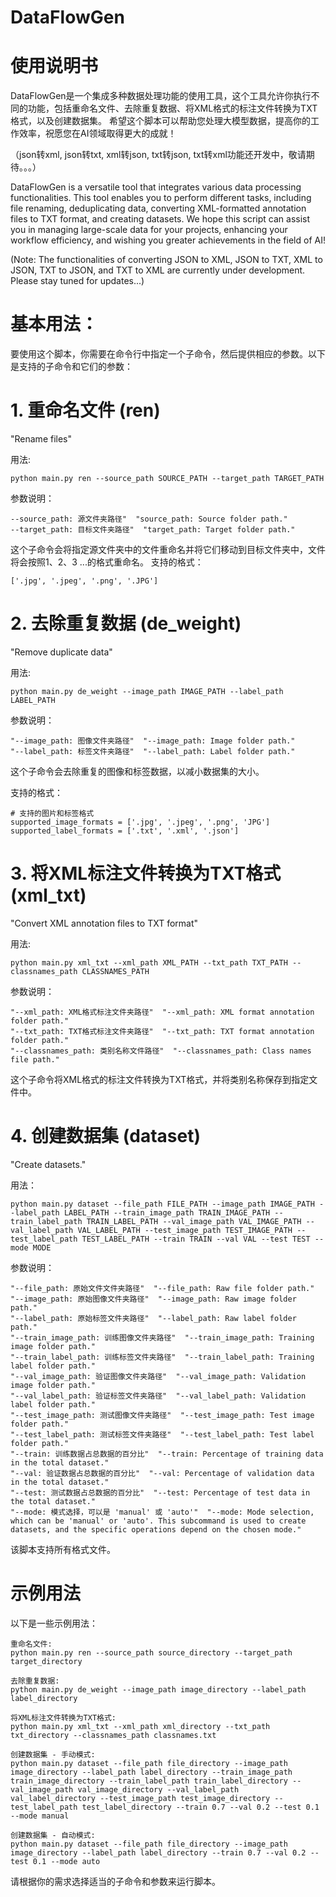 # DataFlowGen
# 使用说明书
DataFlowGen是一个集成多种数据处理功能的使用工具，这个工具允许你执行不同的功能，包括重命名文件、去除重复数据、将XML格式的标注文件转换为TXT格式，以及创建数据集。
希望这个脚本可以帮助您处理大模型数据，提高你的工作效率，祝愿您在AI领域取得更大的成就！

（json转xml, json转txt, xml转json, txt转json, txt转xml功能还开发中，敬请期待。。。）

DataFlowGen is a versatile tool that integrates various data processing functionalities. This tool enables you to perform different tasks, including file renaming, deduplicating data, converting XML-formatted annotation files to TXT format, and creating datasets. We hope this script can assist you in managing large-scale data for your projects, enhancing your workflow efficiency, and wishing you greater achievements in the field of AI!

(Note: The functionalities of converting JSON to XML, JSON to TXT, XML to JSON, TXT to JSON, and TXT to XML are currently under development. Please stay tuned for updates...)

# 基本用法：
要使用这个脚本，你需要在命令行中指定一个子命令，然后提供相应的参数。以下是支持的子命令和它们的参数：

# 1. 重命名文件 (ren)
"Rename files"

用法: 
```
python main.py ren --source_path SOURCE_PATH --target_path TARGET_PATH
```
参数说明：
```
--source_path: 源文件夹路径"  "source_path: Source folder path."
--target_path: 目标文件夹路径"  "target_path: Target folder path."
```
这个子命令会将指定源文件夹中的文件重命名并将它们移动到目标文件夹中，文件将会按照1、2、3 ...的格式重命名。
支持的格式：
```
['.jpg', '.jpeg', '.png', '.JPG']
```


# 2. 去除重复数据 (de_weight)
"Remove duplicate data"

用法:
```
python main.py de_weight --image_path IMAGE_PATH --label_path LABEL_PATH
```
参数说明：
```
"--image_path: 图像文件夹路径"  "--image_path: Image folder path."
"--label_path: 标签文件夹路径"  "--label_path: Label folder path."
```
这个子命令会去除重复的图像和标签数据，以减小数据集的大小。

支持的格式：
```
# 支持的图片和标签格式
supported_image_formats = ['.jpg', '.jpeg', '.png', 'JPG']
supported_label_formats = ['.txt', '.xml', '.json']
```

# 3. 将XML标注文件转换为TXT格式 (xml_txt)
"Convert XML annotation files to TXT format"

用法:
```
python main.py xml_txt --xml_path XML_PATH --txt_path TXT_PATH --classnames_path CLASSNAMES_PATH
```
参数说明：
```
"--xml_path: XML格式标注文件夹路径"  "--xml_path: XML format annotation folder path."
"--txt_path: TXT格式标注文件夹路径"  "--txt_path: TXT format annotation folder path."
"--classnames_path: 类别名称文件路径"  "--classnames_path: Class names file path."
```
这个子命令将XML格式的标注文件转换为TXT格式，并将类别名称保存到指定文件中。


# 4. 创建数据集 (dataset)
"Create datasets."

用法：
```
python main.py dataset --file_path FILE_PATH --image_path IMAGE_PATH --label_path LABEL_PATH --train_image_path TRAIN_IMAGE_PATH --train_label_path TRAIN_LABEL_PATH --val_image_path VAL_IMAGE_PATH --val_label_path VAL_LABEL_PATH --test_image_path TEST_IMAGE_PATH --test_label_path TEST_LABEL_PATH --train TRAIN --val VAL --test TEST --mode MODE
```
参数说明：
```
"--file_path: 原始文件文件夹路径"  "--file_path: Raw file folder path."
"--image_path: 原始图像文件夹路径"  "--image_path: Raw image folder path."
"--label_path: 原始标签文件夹路径"  "--label_path: Raw label folder path."
"--train_image_path: 训练图像文件夹路径"  "--train_image_path: Training image folder path."
"--train_label_path: 训练标签文件夹路径"  "--train_label_path: Training label folder path."
"--val_image_path: 验证图像文件夹路径"  "--val_image_path: Validation image folder path."
"--val_label_path: 验证标签文件夹路径"  "--val_label_path: Validation label folder path."
"--test_image_path: 测试图像文件夹路径"  "--test_image_path: Test image folder path."
"--test_label_path: 测试标签文件夹路径"  "--test_label_path: Test label folder path."
"--train: 训练数据占总数据的百分比"  "--train: Percentage of training data in the total dataset."
"--val: 验证数据占总数据的百分比"  "--val: Percentage of validation data in the total dataset."
"--test: 测试数据占总数据的百分比"  "--test: Percentage of test data in the total dataset."
"--mode: 模式选择，可以是 'manual' 或 'auto'"  "--mode: Mode selection, which can be 'manual' or 'auto'. This subcommand is used to create datasets, and the specific operations depend on the chosen mode."
```
该脚本支持所有格式文件。

# 示例用法

以下是一些示例用法：
```
重命名文件:
python main.py ren --source_path source_directory --target_path target_directory

去除重复数据:
python main.py de_weight --image_path image_directory --label_path label_directory

将XML标注文件转换为TXT格式:
python main.py xml_txt --xml_path xml_directory --txt_path txt_directory --classnames_path classnames.txt

创建数据集 - 手动模式:
python main.py dataset --file_path file_directory --image_path image_directory --label_path label_directory --train_image_path train_image_directory --train_label_path train_label_directory --val_image_path val_image_directory --val_label_path val_label_directory --test_image_path test_image_directory --test_label_path test_label_directory --train 0.7 --val 0.2 --test 0.1 --mode manual

创建数据集 - 自动模式:
python main.py dataset --file_path file_directory --image_path image_directory --label_path label_directory --train 0.7 --val 0.2 --test 0.1 --mode auto
```
请根据你的需求选择适当的子命令和参数来运行脚本。
